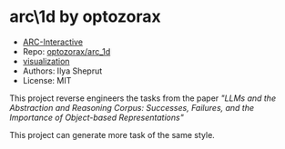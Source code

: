 # arc\1d by optozorax

- [ARC-Interactive](https://neoneye.github.io/arc/?dataset=arc_1d)
- Repo: [optozorax/arc\_1d](https://github.com/optozorax/arc_1d)
- [visualization](https://optozorax.github.io/arc_1d/)
- Authors: Ilya Sheprut
- License: MIT

This project reverse engineers the tasks from the paper *"LLMs and the Abstraction and Reasoning Corpus: Successes, Failures, and the Importance of Object-based Representations"*

This project can generate more task of the same style.